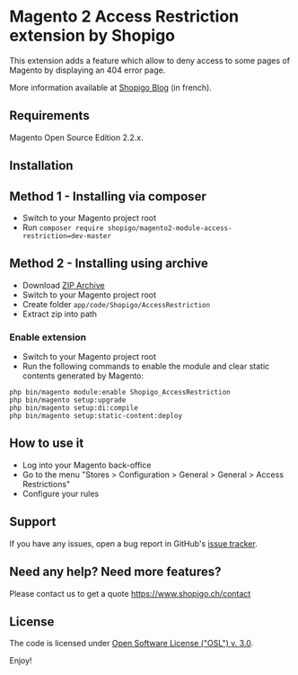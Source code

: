 # Magento 2 Access Restriction extension by Shopigo

This extension adds a feature which allow to deny access to some pages of Magento by displaying an 404 error page.

More information available at [Shopigo Blog](https://www.shopigo.ch/blog/extension-magento-2-restreindre-acces-pages) (in french).

## Requirements

Magento Open Source Edition 2.2.x.

## Installation

## Method 1 - Installing via composer

- Switch to your Magento project root
- Run `composer require shopigo/magento2-module-access-restriction=dev-master`

## Method 2 - Installing using archive

- Download [ZIP Archive](https://github.com/shopigo/magento2-module-access-restriction/archive/master.zip)
- Switch to your Magento project root
- Create folder `app/code/Shopigo/AccessRestriction`
- Extract zip into path

### Enable extension

- Switch to your Magento project root
- Run the following commands to enable the module and clear static contents generated by Magento:
```
php bin/magento module:enable Shopigo_AccessRestriction
php bin/magento setup:upgrade
php bin/magento setup:di:compile
php bin/magento setup:static-content:deploy
```

## How to use it

- Log into your Magento back-office
- Go to the menu "Stores > Configuration > General > General > Access Restrictions"
- Configure your rules


## Support
If you have any issues, open a bug report in GitHub's [issue tracker](https://github.com/shopigo/magento2-module-access-restriction/issues).

## Need any help? Need more features?
Please contact us to get a quote https://www.shopigo.ch/contact

## License
The code is licensed under [Open Software License ("OSL") v. 3.0](http://opensource.org/licenses/osl-3.0.php).

Enjoy!